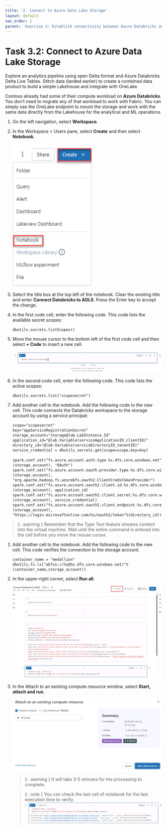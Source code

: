 ```yaml
---
title: '2. Connect to Azure Data Lake Storage'
layout: default
nav_order: 2
parent: 'Exercise 3: Establish connectivity between Azure Databricks and Azure Data Lake Storage (ADLS) Gen 2'
---
```


# Task 3.2: Connect to Azure Data Lake Storage

Explore an analytics pipeline using open Delta format and Azure Databricks Delta Live Tables. Stitch data (landed earlier) to create a combined data product to build a simple Lakehouse and integrate with OneLake.

Contoso already had some of their compute workload on **Azure Databricks**. You don’t need to migrate any of that workload to work with Fabric. You can simply use the OneLake endpoint to mount the storage and work with the same data directly from the Lakehouse for the analytical and ML operations.

1. On the left navigation, select **Workspace**.

1. In the Workspace > Users pane, select **Create** and then select **Notebook**. 

    ![selectnotebook.jpg](../media/instructions254096/selectnotebook.jpg)

1. Select the title box at the top left of the notebook. Clear the existing title and enter **Connect Databricks to ADLS**. Press the Enter key to accept the change. 

1. In the first code cell, enter the following code. This code lists the available secret scopes:
    
    ```
    dbutils.secrets.listScopes()
    ```

1. Move the mouse cursor to the bottom left of the first code cell and then select **+ Code** to insert a new cell.

    ![insertcell.jpg](../media/instructions257645/Insert-cell.png)

1. In the second code cell, enter the following code. This code lists the active scopes:

    ```
    dbutils.secrets.list("scopesecret")
    ```

1. Add another cell to the notebook. Add the following code to the new cell. This code connects the Databricks workspace to the storage account by using a service principal:

    ```
    scope="scopesecret"
    key="appServiceRegistrationSecret"
    storage_account="storage@lab.LabInstance.Id"
    application_id="@lab.Variable(serviceApplicationID_clientID)"
    directory_id="@lab.Variable(serviceDirectoryID_tenantID)"
    service_credential = dbutils.secrets.get(scope=scope,key=key)
 
    spark.conf.set("fs.azure.account.auth.type.%s.dfs.core.windows.net"%(storage_account), "OAuth")
    spark.conf.set("fs.azure.account.oauth.provider.type.%s.dfs.core.windows.net"%(storage_account), "org.apache.hadoop.fs.azurebfs.oauth2.ClientCredsTokenProvider")
    spark.conf.set("fs.azure.account.oauth2.client.id.%s.dfs.core.windows.net"%(storage_account), application_id)
    spark.conf.set("fs.azure.account.oauth2.client.secret.%s.dfs.core.windows.net"%(storage_account), service_credential)
    spark.conf.set("fs.azure.account.oauth2.client.endpoint.%s.dfs.core.windows.net"%(storage_account), "https://login.microsoftonline.com/%s/oauth2/token"%(directory_id))
    ```
 
  >{: .warning }
  >Remember that the Type Text feature streams content into the virtual machine. Wait until the entire command is entered into the cell before you move the mouse cursor.

1. Add another cell to the notebook. Add the following code to the new cell. This code verifies the connection to the storage account.

    ```
    container_name = "medallion"
    dbutils.fs.ls("abfss://%s@%s.dfs.core.windows.net/"%(container_name,storage_account))
    ```

1. In the upper-right corner, select **Run all**.

    ![connectdbtoadls.jpg](../media/instructions257645/Run-all.png)

1. In the Attach to an existing compute resource window, select **Start, attach and run**.

    ![startandattach.jpg](../media/instructions254096/startandattach.jpg)

    > {: .warning }
    > It will take 3-5 minutes for the processing to complete. 
    
    > {: .note }
    > You can check the last cell of notebook for the last execution time to verify.
    > ![last-execution-time.png](../media/instructions257645/last-execution-time.png)
